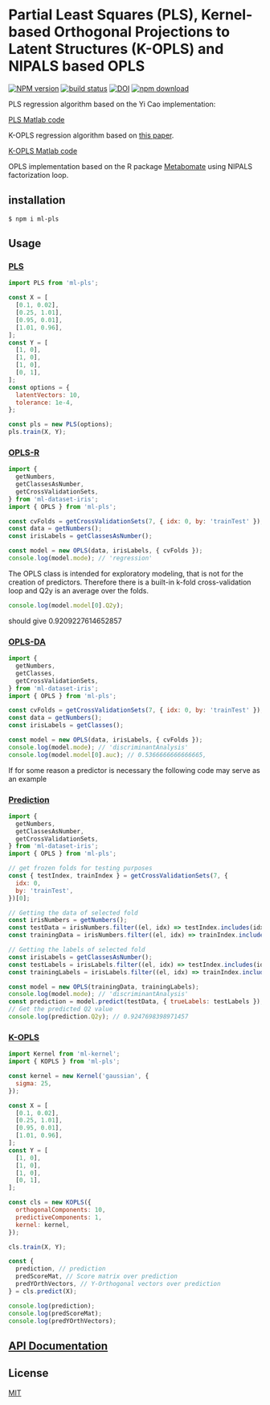 # Partial Least Squares (PLS), Kernel-based Orthogonal Projections to Latent Structures (K-OPLS) and NIPALS based OPLS

[![NPM version][npm-image]][npm-url]
[![build status][ci-image]][ci-url]
[![DOI](https://zenodo.org/badge/DOI/10.5281/zenodo.7314529.svg)](https://doi.org/10.5281/zenodo.7314529)
[![npm download][download-image]][download-url]

PLS regression algorithm based on the Yi Cao implementation:

[PLS Matlab code](http://www.mathworks.com/matlabcentral/fileexchange/18760-partial-least-squares-and-discriminant-analysis)

K-OPLS regression algorithm based on [this paper](http://onlinelibrary.wiley.com/doi/10.1002/cem.1071/abstract).

[K-OPLS Matlab code](http://kopls.sourceforge.net/download.shtml)

OPLS implementation based on the R package [Metabomate](https://github.com/kimsche/MetaboMate) using NIPALS factorization loop.

## installation

`$ npm i ml-pls`

## Usage

### [PLS](./src/PLS.js)

```js
import PLS from 'ml-pls';

const X = [
  [0.1, 0.02],
  [0.25, 1.01],
  [0.95, 0.01],
  [1.01, 0.96],
];
const Y = [
  [1, 0],
  [1, 0],
  [1, 0],
  [0, 1],
];
const options = {
  latentVectors: 10,
  tolerance: 1e-4,
};

const pls = new PLS(options);
pls.train(X, Y);
```

### [OPLS-R](./src/OPLS.js)

```js
import {
  getNumbers,
  getClassesAsNumber,
  getCrossValidationSets,
} from 'ml-dataset-iris';
import { OPLS } from 'ml-pls';

const cvFolds = getCrossValidationSets(7, { idx: 0, by: 'trainTest' });
const data = getNumbers();
const irisLabels = getClassesAsNumber();

const model = new OPLS(data, irisLabels, { cvFolds });
console.log(model.mode); // 'regression'
```

The OPLS class is intended for exploratory modeling, that is not for the creation of predictors. Therefore there is a built-in k-fold cross-validation loop and Q2y is an average over the folds.

```js
console.log(model.model[0].Q2y);
```

should give 0.9209227614652857

### [OPLS-DA](./src/OPLS.js)

```js
import {
  getNumbers,
  getClasses,
  getCrossValidationSets,
} from 'ml-dataset-iris';
import { OPLS } from 'ml-pls';

const cvFolds = getCrossValidationSets(7, { idx: 0, by: 'trainTest' });
const data = getNumbers();
const irisLabels = getClasses();

const model = new OPLS(data, irisLabels, { cvFolds });
console.log(model.mode); // 'discriminantAnalysis'
console.log(model.model[0].auc); // 0.5366666666666665,
```

If for some reason a predictor is necessary the following code may serve as an example

### [Prediction](./src/OPLS.js)

```js
import {
  getNumbers,
  getClassesAsNumber,
  getCrossValidationSets,
} from 'ml-dataset-iris';
import { OPLS } from 'ml-pls';

// get frozen folds for testing purposes
const { testIndex, trainIndex } = getCrossValidationSets(7, {
  idx: 0,
  by: 'trainTest',
})[0];

// Getting the data of selected fold
const irisNumbers = getNumbers();
const testData = irisNumbers.filter((el, idx) => testIndex.includes(idx));
const trainingData = irisNumbers.filter((el, idx) => trainIndex.includes(idx));

// Getting the labels of selected fold
const irisLabels = getClassesAsNumber();
const testLabels = irisLabels.filter((el, idx) => testIndex.includes(idx));
const trainingLabels = irisLabels.filter((el, idx) => trainIndex.includes(idx));

const model = new OPLS(trainingData, trainingLabels);
console.log(model.mode); // 'discriminantAnalysis'
const prediction = model.predict(testData, { trueLabels: testLabels });
// Get the predicted Q2 value
console.log(prediction.Q2y); // 0.9247698398971457
```

### [K-OPLS](./src/KOPLS.js)

```js
import Kernel from 'ml-kernel';
import { KOPLS } from 'ml-pls';

const kernel = new Kernel('gaussian', {
  sigma: 25,
});

const X = [
  [0.1, 0.02],
  [0.25, 1.01],
  [0.95, 0.01],
  [1.01, 0.96],
];
const Y = [
  [1, 0],
  [1, 0],
  [1, 0],
  [0, 1],
];

const cls = new KOPLS({
  orthogonalComponents: 10,
  predictiveComponents: 1,
  kernel: kernel,
});

cls.train(X, Y);

const {
  prediction, // prediction
  predScoreMat, // Score matrix over prediction
  predYOrthVectors, // Y-Orthogonal vectors over prediction
} = cls.predict(X);

console.log(prediction);
console.log(predScoreMat);
console.log(predYOrthVectors);
```

## [API Documentation](http://mljs.github.io/pls/)

## License

[MIT](./LICENSE)

[npm-image]: https://img.shields.io/npm/v/ml-pls.svg?style=flat-square
[npm-url]: https://npmjs.org/package/ml-pls
[ci-image]: https://github.com/mljs/pls/workflows/Node.js%20CI/badge.svg?branch=main
[ci-url]: https://github.com/mljs/pls/actions?query=workflow%3A%22Node.js+CI%22
[download-image]: https://img.shields.io/npm/dm/ml-pls.svg?style=flat-square
[download-url]: https://npmjs.org/package/ml-pls
